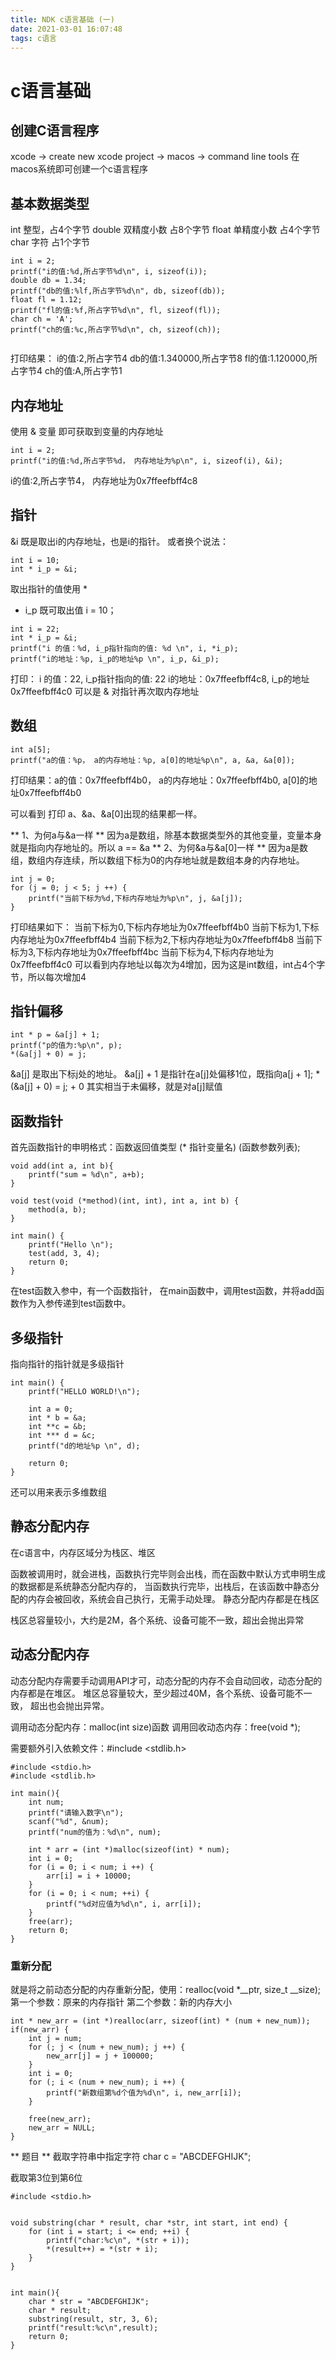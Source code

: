 ```yaml
---
title: NDK c语言基础 (一)
date: 2021-03-01 16:07:48
tags: c语言
---
```


# c语言基础

## 创建C语言程序
xcode -> create new xcode project -> macos -> command line tools
在macos系统即可创建一个c语言程序

## 基本数据类型

int 整型，占4个字节
double 双精度小数 占8个字节
float 单精度小数 占4个字节
char 字符 占1个字节

```
int i = 2;
printf("i的值:%d,所占字节%d\n", i, sizeof(i));
double db = 1.34;
printf("db的值:%lf,所占字节%d\n", db, sizeof(db));
float fl = 1.12;
printf("fl的值:%f,所占字节%d\n", fl, sizeof(fl));
char ch = 'A';
printf("ch的值:%c,所占字节%d\n", ch, sizeof(ch));
   
```
打印结果：
i的值:2,所占字节4
db的值:1.340000,所占字节8
fl的值:1.120000,所占字节4
ch的值:A,所占字节1

## 内存地址

使用 & 变量 即可获取到变量的内存地址
```
int i = 2;
printf("i的值:%d,所占字节%d， 内存地址为%p\n", i, sizeof(i), &i);
```
i的值:2,所占字节4， 内存地址为0x7ffeefbff4c8

## 指针

&i 既是取出i的内存地址，也是i的指针。
或者换个说法：
```
int i = 10;
int * i_p = &i;
```
取出指针的值使用 *

* i_p 既可取出值 i = 10；

```
int i = 22;
int * i_p = &i;
printf("i 的值：%d, i_p指针指向的值: %d \n", i, *i_p);
printf("i的地址：%p, i_p的地址%p \n", i_p, &i_p);
```
打印：
    i 的值：22, i_p指针指向的值: 22 
    i的地址：0x7ffeefbff4c8, i_p的地址0x7ffeefbff4c0 
可以是 & 对指针再次取内存地址


## 数组

```
int a[5];
printf("a的值：%p， a的内存地址：%p, a[0]的地址%p\n", a, &a, &a[0]);
```
打印结果：a的值：0x7ffeefbff4b0， a的内存地址：0x7ffeefbff4b0, a[0]的地址0x7ffeefbff4b0

可以看到 打印 a、&a、&a[0]出现的结果都一样。

** 1、为何a与&a一样 **
因为a是数组，除基本数据类型外的其他变量，变量本身就是指向内存地址的。所以 a == &a
** 2、为何&a与&a[0]一样 **
因为a是数组，数组内存连续，所以数组下标为0的内存地址就是数组本身的内存地址。

```
int j = 0;
for (j = 0; j < 5; j ++) {
    printf("当前下标为%d,下标内存地址为%p\n", j, &a[j]);
}
```
打印结果如下：
    当前下标为0,下标内存地址为0x7ffeefbff4b0
    当前下标为1,下标内存地址为0x7ffeefbff4b4
    当前下标为2,下标内存地址为0x7ffeefbff4b8
    当前下标为3,下标内存地址为0x7ffeefbff4bc
    当前下标为4,下标内存地址为0x7ffeefbff4c0
可以看到内存地址以每次为4增加，因为这是int数组，int占4个字节，所以每次增加4

## 指针偏移

```
int * p = &a[j] + 1;
printf("p的值为:%p\n", p);
*(&a[j] + 0) = j;
```
&a[j] 是取出下标j处的地址。
&a[j] + 1 是指针在a[j]处偏移1位，既指向a[j + 1];
*(&a[j] + 0) = j; + 0 其实相当于未偏移，就是对a[j]赋值

## 函数指针
首先函数指针的申明格式：函数返回值类型 (* 指针变量名) (函数参数列表);
```
void add(int a, int b){
    printf("sum = %d\n", a+b);
}

void test(void (*method)(int, int), int a, int b) {
    method(a, b);
}

int main() {
    printf("Hello \n");
    test(add, 3, 4);
    return 0;
}
```
在test函数入参中，有一个函数指针，
在main函数中，调用test函数，并将add函数作为入参传递到test函数中。

## 多级指针

指向指针的指针就是多级指针

```
int main() {
    printf("HELLO WORLD!\n");
    
    int a = 0;
    int * b = &a;
    int **c = &b;
    int *** d = &c;
    printf("d的地址%p \n", d);
    
    return 0;
}
```

还可以用来表示多维数组


## 静态分配内存

在c语言中，内存区域分为栈区、堆区

函数被调用时，就会进栈，函数执行完毕则会出栈，而在函数中默认方式申明生成的数据都是系统静态分配内存的，
当函数执行完毕，出栈后，在该函数中静态分配的内存会被回收，系统会自己执行，无需手动处理。
静态分配内存都是在栈区

栈区总容量较小，大约是2M，各个系统、设备可能不一致，超出会抛出异常

## 动态分配内存

动态分配内存需要手动调用API才可，动态分配的内存不会自动回收，动态分配的内存都是在堆区。
堆区总容量较大，至少超过40M，各个系统、设备可能不一致， 超出也会抛出异常。

调用动态分配内存：malloc(int size)函数
调用回收动态内存：free(void *);

需要额外引入依赖文件：#include <stdlib.h>

```
#include <stdio.h>
#include <stdlib.h>

int main(){
    int num;
    printf("请输入数字\n");
    scanf("%d", &num);
    printf("num的值为：%d\n", num);
    
    int * arr = (int *)malloc(sizeof(int) * num);
    int i = 0;
    for (i = 0; i < num; i ++) {
        arr[i] = i + 10000;
    }
    for (i = 0; i < num; ++i) {
        printf("%d对应值为%d\n", i, arr[i]);
    }
    free(arr);
    return 0;
}
```

### 重新分配

就是将之前动态分配的内存重新分配，使用：realloc(void *__ptr, size_t __size);
第一个参数：原来的内存指针
第二个参数：新的内存大小

```
int * new_arr = (int *)realloc(arr, sizeof(int) * (num + new_num));
if(new_arr) {
    int j = num;
    for (; j < (num + new_num); j ++) {
        new_arr[j] = j + 100000;
    }
    int i = 0;
    for (; i < (num + new_num); i ++) {
        printf("新数组第%d个值为%d\n", i, new_arr[i]);
    }
    
    free(new_arr);
    new_arr = NULL;
}

```


** 题目 **
截取字符串中指定字符
char c = "ABCDEFGHIJK";

截取第3位到第6位

```
#include <stdio.h>


void substring(char * result, char *str, int start, int end) {
    for (int i = start; i <= end; ++i) {
        printf("char:%c\n", *(str + i));
        *(result++) = *(str + i);
    }
}


int main(){
    char * str = "ABCDEFGHIJK";
    char * result;
    substring(result, str, 3, 6);
    printf("result:%c\n",result);
    return 0;
}
```



